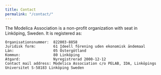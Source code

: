 ```yaml
---
title: Contact
permalink: "/contact/"
---
```


The Modelica Association is a non-profit organization with seat in Linköping, Sweden. It is registered as:

```
Organisationsnummer:  822003-8858
Juridisk form:        61 Ideell förening uden ekonomisk ändemaal
Län:                  05 Östergötland
Kommun:               80 Linköping
Atgard:               Nyregistrerad 2000-12-12
Contact mail address: Modelica Association c/o PELAB, IDA, Linköpings Universitet S-58183 Linköping Sweden
```
